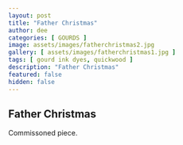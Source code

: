 ```yaml
---
layout: post
title: "Father Christmas"
author: dee
categories: [ GOURDS ]
image: assets/images/fatherchristmas2.jpg
gallery: [ assets/images/fatherchristmas1.jpg ]
tags: [ gourd ink dyes, quickwood ]
description: "Father Christmas"
featured: false
hidden: false
---
```


## Father Christmas

Commissoned piece.
